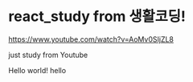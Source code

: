 # react_study from 생활코딩!
https://www.youtube.com/watch?v=AoMv0SIjZL8

just study from Youtube

Hello world!  hello
